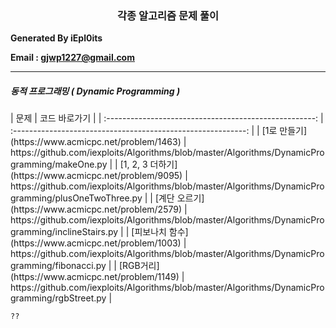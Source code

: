 <center><h3>각종 알고리즘 문제 풀이</h3></center>
<b> Generated By iEpl0its </b>

<b> Email : gjwp1227@gmail.com </b>



----

<h5>동적 프로그래밍 ( Dynamic Programming )</h5>
|                          문제                          |                        코드 바로가기                         |
| :----------------------------------------------------: | :----------------------------------------------------------: |
|   [1로 만들기](https://www.acmicpc.net/problem/1463)   | https://github.com/iexploits/Algorithms/blob/master/Algorithms/DynamicProgramming/makeOne.py |
| [1, 2, 3 더하기](https://www.acmicpc.net/problem/9095) | https://github.com/iexploits/Algorithms/blob/master/Algorithms/DynamicProgramming/plusOneTwoThree.py |
|  [계단 오르기](https://www.acmicpc.net/problem/2579)   | https://github.com/iexploits/Algorithms/blob/master/Algorithms/DynamicProgramming/inclineStairs.py |
| [피보나치 함수](https://www.acmicpc.net/problem/1003)  | https://github.com/iexploits/Algorithms/blob/master/Algorithms/DynamicProgramming/fibonacci.py |
|    [RGB거리](https://www.acmicpc.net/problem/1149)     | https://github.com/iexploits/Algorithms/blob/master/Algorithms/DynamicProgramming/rgbStreet.py |

```
??

```

```

```

~~~

~~~

